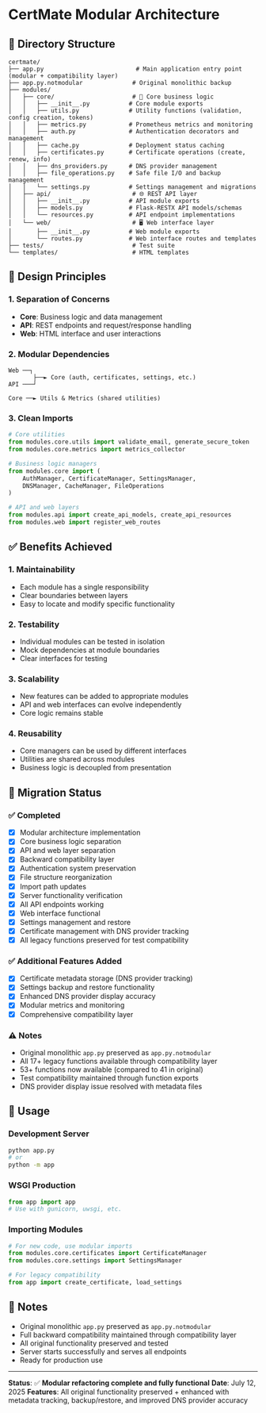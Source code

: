 # CertMate Modular Architecture

## 📁 Directory Structure

```
certmate/
├── app.py                          # Main application entry point (modular + compatibility layer)
├── app.py.notmodular              # Original monolithic backup
├── modules/
│   ├── core/                      # 🔧 Core business logic
│   │   ├── __init__.py           # Core module exports
│   │   ├── utils.py              # Utility functions (validation, config creation, tokens)
│   │   ├── metrics.py            # Prometheus metrics and monitoring  
│   │   ├── auth.py               # Authentication decorators and management
│   │   ├── cache.py              # Deployment status caching
│   │   ├── certificates.py       # Certificate operations (create, renew, info)
│   │   ├── dns_providers.py      # DNS provider management
│   │   ├── file_operations.py    # Safe file I/O and backup management
│   │   └── settings.py           # Settings management and migrations
│   ├── api/                       # 🌐 REST API layer
│   │   ├── __init__.py           # API module exports
│   │   ├── models.py             # Flask-RESTX API models/schemas
│   │   └── resources.py          # API endpoint implementations
│   └── web/                       # 🖥️ Web interface layer
│       ├── __init__.py           # Web module exports
│       └── routes.py             # Web interface routes and templates
├── tests/                         # Test suite
└── templates/                     # HTML templates
```

## 🎯 Design Principles

### 1. **Separation of Concerns**
- **Core**: Business logic and data management
- **API**: REST endpoints and request/response handling  
- **Web**: HTML interface and user interactions

### 2. **Modular Dependencies**
```
Web ──┐
       ├──► Core (auth, certificates, settings, etc.)
API ───┘

Core ──► Utils & Metrics (shared utilities)
```

### 3. **Clean Imports**
```python
# Core utilities
from modules.core.utils import validate_email, generate_secure_token
from modules.core.metrics import metrics_collector

# Business logic managers
from modules.core import (
    AuthManager, CertificateManager, SettingsManager,
    DNSManager, CacheManager, FileOperations
)

# API and web layers
from modules.api import create_api_models, create_api_resources
from modules.web import register_web_routes
```

## ✅ Benefits Achieved

### **1. Maintainability**
- Each module has a single responsibility
- Clear boundaries between layers
- Easy to locate and modify specific functionality

### **2. Testability** 
- Individual modules can be tested in isolation
- Mock dependencies at module boundaries
- Clear interfaces for testing

### **3. Scalability**
- New features can be added to appropriate modules
- API and web interfaces can evolve independently
- Core logic remains stable

### **4. Reusability**
- Core managers can be used by different interfaces
- Utilities are shared across modules
- Business logic is decoupled from presentation

## 🔄 Migration Status

### ✅ **Completed**
- [x] Modular architecture implementation
- [x] Core business logic separation
- [x] API and web layer separation  
- [x] Backward compatibility layer
- [x] Authentication system preservation
- [x] File structure reorganization
- [x] Import path updates
- [x] Server functionality verification
- [x] All API endpoints working
- [x] Web interface functional
- [x] Settings management and restore
- [x] Certificate management with DNS provider tracking
- [x] All legacy functions preserved for test compatibility

### ✅ **Additional Features Added**
- [x] Certificate metadata storage (DNS provider tracking)
- [x] Settings backup and restore functionality
- [x] Enhanced DNS provider display accuracy
- [x] Modular metrics and monitoring
- [x] Comprehensive compatibility layer

### ⚠️ **Notes**
- Original monolithic `app.py` preserved as `app.py.notmodular`
- All 17+ legacy functions available through compatibility layer
- 53+ functions now available (compared to 41 in original)
- Test compatibility maintained through function exports
- DNS provider display issue resolved with metadata files

## 🚀 Usage

### **Development Server**
```bash
python app.py
# or
python -m app
```

### **WSGI Production**
```python
from app import app
# Use with gunicorn, uwsgi, etc.
```

### **Importing Modules**
```python
# For new code, use modular imports
from modules.core.certificates import CertificateManager
from modules.core.settings import SettingsManager

# For legacy compatibility
from app import create_certificate, load_settings
```

## 📝 Notes

- Original monolithic `app.py` preserved as `app.py.notmodular`
- Full backward compatibility maintained through compatibility layer
- All original functionality preserved and tested
- Server starts successfully and serves all endpoints
- Ready for production use

---

**Status**: ✅ **Modular refactoring complete and fully functional**
**Date**: July 12, 2025
**Features**: All original functionality preserved + enhanced with metadata tracking, backup/restore, and improved DNS provider accuracy

